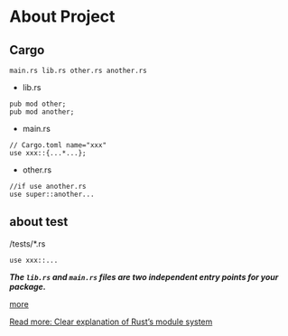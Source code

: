 # About Project 

## Cargo

`main.rs lib.rs other.rs another.rs`

- lib.rs

```
pub mod other;
pub mod another; 

```

- main.rs

```
// Cargo.toml name="xxx"
use xxx::{...*...};

```

- other.rs

```
//if use another.rs
use super::another...
```

## about test

/tests/*.rs

```
use xxx::...

```

_**The  `lib.rs`  and  `main.rs`  files are two independent entry points for your package.**_

[more](https://stackoverflow.com/questions/57756927/rust-modules-confusion-when-there-is-main-rs-and-lib-rs)

[Read more: Clear explanation of Rust’s module system](http://www.sheshbabu.com/posts/rust-module-system/)